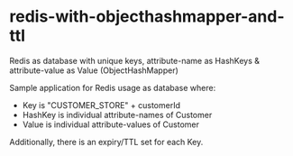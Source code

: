 # redis-with-objecthashmapper-and-ttl
Redis as database with unique keys, attribute-name as HashKeys &amp; attribute-value as Value (ObjectHashMapper)

Sample application for Redis usage as database where:
- Key is "CUSTOMER_STORE" + customerId
- HashKey is individual attribute-names of Customer
- Value is individual attribute-values of Customer

Additionally, there is an expiry/TTL set for each Key.
